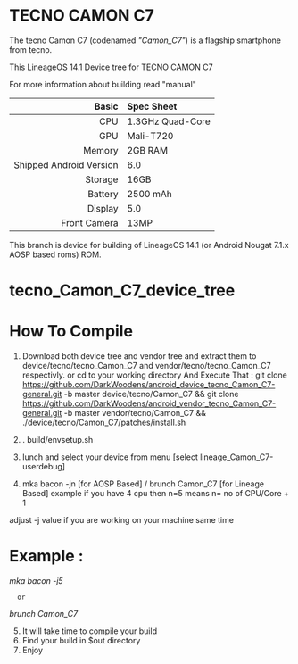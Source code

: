 TECNO CAMON C7
==============

The tecno Camon C7 (codenamed _"Camon_C7"_) is a flagship smartphone from tecno.

This LineageOS 14.1 Device tree for TECNO CAMON C7

For more information about building read "manual"

Basic        | Spec Sheet
------------:|:------------------------
CPU          | 1.3GHz Quad-Core | MT6735
GPU          | Mali-T720
Memory       | 2GB RAM
Shipped Android Version | 6.0
Storage      | 16GB
Battery      | 2500 mAh
Display      | 5.0 
Front Camera | 13MP


This branch is device for building of LineageOS 14.1 (or Android Nougat 7.1.x AOSP based roms) ROM.


# tecno_Camon_C7_device_tree

# How To Compile

1. Download both device tree and vendor tree and extract them to device/tecno/tecno_Camon_C7 and vendor/tecno/tecno_Camon_C7 respectivly.
  or cd to your working directory
  And Execute That :
git clone https://github.com/DarkWoodens/android_device_tecno_Camon_C7-general.git -b master  device/tecno/Camon_C7 && git clone https://github.com/DarkWoodens/android_vendor_tecno_Camon_C7-general.git -b master vendor/tecno/Camon_C7 && ./device/tecno/Camon_C7/patches/install.sh

 2. . build/envsetup.sh
 3. lunch
  and select your device from menu [select lineage_Camon_C7-userdebug]

 4. mka bacon -jn [for AOSP Based] / brunch Camon_C7 [for Lineage Based]
  example if you have 4 cpu then n=5
  means n= no of CPU/Core + 1

  adjust -j value if you are working on your machine same time
  # Example : 
  _mka bacon -j5_
  
      or
      
   _brunch Camon_C7_

 5.  It will take time to compile your build
 6. Find your build in $out directory
 7. Enjoy


